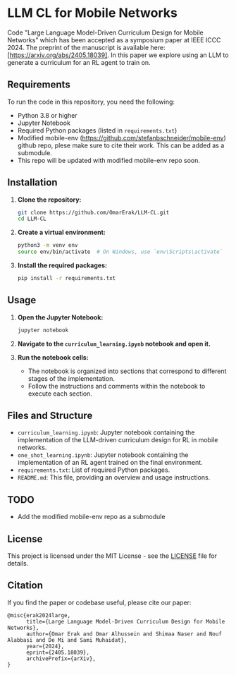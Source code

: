# LLM CL for Mobile Networks
Code "Large Language Model-Driven Curriculum Design for Mobile Networks" which has been accepted as a symposium paper at IEEE ICCC 2024.
The preprint of the manuscript is available here: [https://arxiv.org/abs/2405.18039]. 
In this paper we explore using an LLM to generate a curriculum for an RL agent to train on. 
## Requirements

To run the code in this repository, you need the following:

- Python 3.8 or higher
- Jupyter Notebook
- Required Python packages (listed in `requirements.txt`)
- Modified mobile-env (https://github.com/stefanbschneider/mobile-env) github repo, plese make sure to cite their work. This can be added as a submodule.
- This repo will be updated with modified mobile-env repo soon.

## Installation

1. **Clone the repository:**
    ```sh
    git clone https://github.com/OmarErak/LLM-CL.git
    cd LLM-CL
    ```

2. **Create a virtual environment:**
    ```sh
    python3 -m venv env
    source env/bin/activate  # On Windows, use `env\Scripts\activate`
    ```

3. **Install the required packages:**
    ```sh
    pip install -r requirements.txt
    ```

## Usage

1. **Open the Jupyter Notebook:**
    ```sh
    jupyter notebook
    ```

2. **Navigate to the `curriculum_learning.ipynb` notebook and open it.**

3. **Run the notebook cells:**
    - The notebook is organized into sections that correspond to different stages of the implementation.
    - Follow the instructions and comments within the notebook to execute each section.

## Files and Structure

- `curriculum_learning.ipynb`: Jupyter notebook containing the implementation of the LLM-driven curriculum design for RL in mobile networks.
- `one_shot_learning.ipynb`: Jupyter notebook containing the implementation of an RL agent trained on the final environment.
- `requirements.txt`: List of required Python packages.
- `README.md`: This file, providing an overview and usage instructions.

## TODO
- Add the modified mobile-env repo as a submodule

## License

This project is licensed under the MIT License - see the [LICENSE](LICENSE) file for details.


## Citation
If you find the paper or codebase useful, please cite our paper: 
~~~
@misc{erak2024large,
      title={Large Language Model-Driven Curriculum Design for Mobile Networks}, 
      author={Omar Erak and Omar Alhussein and Shimaa Naser and Nouf Alabbasi and De Mi and Sami Muhaidat},
      year={2024},
      eprint={2405.18039},
      archivePrefix={arXiv},
}
~~~

